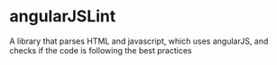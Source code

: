 angularJSLint
=============

A library that parses HTML and javascript, which uses angularJS, and checks if the code is following the best practices

